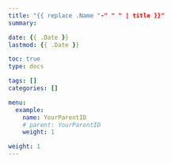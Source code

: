 ```yaml
---
title: "{{ replace .Name "-" " " | title }}"
summary:

date: {{ .Date }}
lastmod: {{ .Date }}

toc: true
type: docs

tags: []
categories: []

menu:
  example:
    name: YourParentID
    # parent: YourParentID
    weight: 1

weight: 1
---
```

